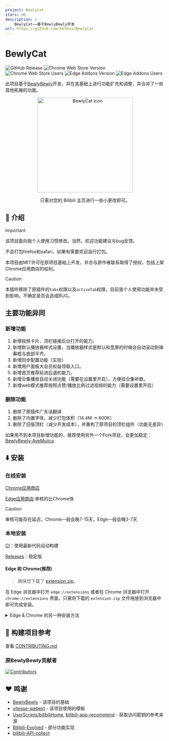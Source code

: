 ```yaml
---
project: BewlyCat
stars: 96
description: |-
    BewlyCat——基于BewlyBewly开发
url: https://github.com/keleus/BewlyCat
---
```


# BewlyCat

![GitHub Release](https://img.shields.io/github/v/release/keleus/BewlyCat)
![Chrome Web Store Version](https://img.shields.io/chrome-web-store/v/oopkfefbgecikmfbbapnlpjidoomhjpl?label=Chrome%20Version)
![Chrome Web Store Users](https://img.shields.io/chrome-web-store/users/oopkfefbgecikmfbbapnlpjidoomhjpl?label=Chrome%20Users)
![Edge Addons Version](https://img.shields.io/badge/dynamic/json?label=Edge%20Version&query=%24.version&url=https%3A%2F%2Fmicrosoftedge.microsoft.com%2Faddons%2Fgetproductdetailsbycrxid%2Faaammfjdfifgnfnbflolojihjfhdploj)
![Edge Addons Users](https://img.shields.io/badge/dynamic/json?label=Edge%20Users&query=%24.activeInstallCount&url=https%3A%2F%2Fmicrosoftedge.microsoft.com%2Faddons%2Fgetproductdetailsbycrxid%2Faaammfjdfifgnfnbflolojihjfhdploj)

此项目基于[BewlyBewly](https://github.com/BewlyBewly/BewlyBewly)开发，并在其基础上进行功能扩充和调整，并合并了一些其他拓展的功能。

<p align="center" style="margin-bottom: 0px !important;">
<img width="300" alt="BewlyCat icon" src="./assets/icon-512.png"><br/>
</p>

<p align="center">只需对您的 Bilibili 主页进行一些小更改即可。</p>

## 👋 介绍

> [!IMPORTANT]
> 该项目面向我个人使用习惯修改。当然，欢迎功能建议与bug反馈。
>
> 不会打包firefox和safari，如果有需要欢迎自行打包。
>
> 本项目由MIT许可在原项目基础上开发，并亦与原作者联系取得了授权，包括上架Chrome应用商店的权利。

> [!CAUTION]
> 本插件移除了原插件的`tabs`权限以及`activeTab`权限，目前我个人使用功能并未受到影响，不确定是否会造成BUG。

## 主要功能异同

### 新增功能
1. 新增视频卡片、顶栏链接后台打开的能力。
2. 新增默认播放器样式设置，当播放器样式是默认和宽屏的时候会自动滚动到弹幕框与底部平齐。
3. 新增同步配置功能（实验）
4. 新增用户面板大会员权益领取入口。
5. 新增首页推荐前进后退的能力。
6. 新增合集播放自动关闭功能（需要在设置里开启），方便挂合集听歌。
7. 新增web模式推荐按照点赞/播放比例过滤视频的能力（需要设置里开启）

### 删除功能
1. 删除了原插件广东话翻译
2. 删除了内置字体，减少打包体积（14.4M -> 600K）
3. 删除了旧版顶栏（减少开发成本），并重构了原项目的顶栏组件（功能无差异）

如果用不到本项目新增功能的，推荐使用另外一个Fork项目，会更加稳定：[BewlyBewly-AveMujica](https://github.com/VentusUta/BewlyBewly-AveMujica)

## ⬇️ 安装

### 在线安装

[Chrome应用商店](https://chromewebstore.google.com/detail/oopkfefbgecikmfbbapnlpjidoomhjpl)

[Edge应用商店](https://microsoftedge.microsoft.com/addons/detail/bewlycat/aaammfjdfifgnfnbflolojihjfhdploj):审核的比Chrome快

> [!CAUTION]
> 审核可能存在延迟，Chrome一般会晚7-15天，Edge一般会晚3-7天

### 本地安装

[CI](https://github.com/keleus/BewlyCat/actions)：使用最新代码自动构建

[Releases](https://github.com/keleus/BewlyCat/releases)：稳定版

#### Edge 和 Chrome(推荐)

> 确保您下载了 [extension.zip](https://github.com/keleus/BewlyCat/releases)。

在 Edge 浏览器中打开 `edge://extensions` 或者在 Chrome 浏览器中打开 `chrome://extensions` 界面，只需将下载的 `extension.zip` 文件拖放到浏览器中即可完成安装。

<details>
 <summary> Edge & Chrome 的另一种安装方法 </summary>

#### Edge

> 确保您下载了 [extension.zip](https://github.com/keleus/BewlyCat/releases) 并解压缩该文件。

1. 在地址栏输入 `edge://extensions/` 并按回车
2. 打开 `开发者模式` 并点击 `加载已解压的拓展程序` <br/> <img width="655" alt="image" src="https://user-images.githubusercontent.com/33394391/232246901-e3544c16-bde2-480d-b770-ca5242793963.png">
3. 在浏览器中加载解压后的扩展文件夹

#### Chrome

> 确保您下载了 [extension.zip](https://github.com/keleus/BewlyCat/releases) 并解压缩该文件。

1. 在地址栏输入 `chrome://extensions/` 并按回车
2. 打开 `开发者模式` 并点击 `加载已解压的拓展程序` <br/> <img width="655" alt="Snipaste_2022-03-27_18-17-04" src="https://user-images.githubusercontent.com/33394391/160276882-13da0484-92c1-47dd-add8-7655c5c2bf1c.png">
3. 在浏览器中加载解压后的扩展文件夹

</details>

## 🤝 构建项目参考

查看 [CONTRIBUTING.md](docs/CONTRIBUTING-cmn_CN.md)

### 原BewlyBewly贡献者

[![Contributors](https://contrib.rocks/image?repo=hakadao/BewlyBewly)](https://github.com/BewlyBewly/BewlyBewly/graphs/contributors)

## ❤️ 鸣谢

- [BewlyBewly](https://github.com/BewlyBewly/BewlyBewly) - 该项目的基础
- [vitesse-webext](https://github.com/antfu/vitesse-webext) - 该项目使用的模板
- [UserScripts/bilibiliHome](https://github.com/indefined/UserScripts/tree/master/bilibiliHome),
[bilibili-app-recommend](https://github.com/magicdawn/bilibili-app-recommend) - 获取访问密钥的参考来源
- [Bilibili-Evolved](https://github.com/the1812/Bilibili-Evolved) - 部分功能实现
- [bilibili-API-collect](https://github.com/SocialSisterYi/bilibili-API-collect)

